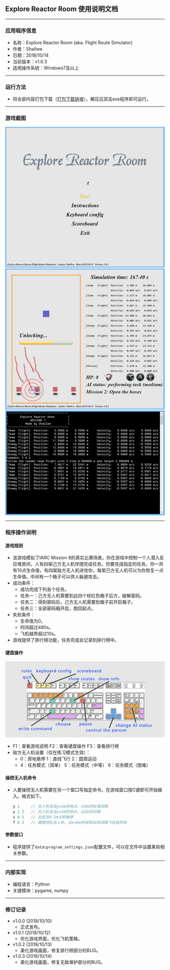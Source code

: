 ## Explore Reactor Room 使用说明文档

- - - - - - -  
### 应用程序信息
- 名称：Explore Reactor Room (aka. Flight Route Simulator)
- 作者：Shallwe
- 日期：2018/10/14
- 当前版本：v1.0.3
- 适用操作系统：Windows7及以上

- - - - - - -  
### 运行方法
- 将全部内容打包下载（[打包下载链接](https://codeload.github.com/shallwe999/Explore-Reactor-Room/zip/master)）。解压后双击exe程序即可运行。

- - - - - - -  
### 游戏截图
![](./demo1.jpg)  
![](./demo2.jpg)  
![](./demo3.jpg)  

- - - - - - -  
### 程序操作说明

#### 游戏规则
- 该游戏模拟了IARC Mission 8的真实比赛场景。你在游戏中控制一个人潜入反应堆房间，人有四架己方无人机伴随完成任务。你要完成指定的任务。你一共有10点生命值，有四架敌方无人机进攻你，每架己方无人机可以为你恢复一点生命值。中间有一个箱子可以供人躲避攻击。
- 成功条件：
    - 成功完成下列各个任务。
    - 任务一：己方无人机需要到达四个棕红色箱子后方，破解密码。
    - 任务二：得到密码后，己方无人机需要到箱子前开启箱子。
    - 任务三：全部密码箱开启，跑回起点。
- 失败条件：
    - 生命值为0。
    - 时间超过480s。
    - 飞机越界超过10s。
- 游戏提供了排行榜功能，任务完成会记录到排行榜中。


#### 键盘操作
![](./images/keyboard.jpg)
- F1：查看游戏说明  F2：查看键盘操作  F3：查看排行榜
- 敌方无人机设置（仅在练习模式生效）：
    - 0：原地悬停 1：直线飞行 2：圆周运动
    - 4：任务模式（简单） 5：任务模式（中等） 6：任务模式（困难）


#### 操控无人机命令
- 人要操控无人机需要在另一个窗口写指定命令。在游戏窗口按C键即可开始输入。格式如下。
    ```C++
    y 1     // 无人机去往y=1m的地点，以4m的标准间隔
    y 1 2   // 无人机去往y=1m的地点，以2m的间隔
    s 0.5   // 在前方0.5m立即悬停
    f 6 2   // 跟随领队无人机，沿x=6m的线和2m的间隔飞往目的地
    ```


#### 参数接口
- 程序提供了`data\program_settings.json`配置文件，可以在文件中设置某些相关参数。


- - - - - - -  
### 内部实现
- 编程语言：Python
- 关键模块：pygame, numpy

- - - - - - -  
### 修订记录
- v1.0.0 (2018/10/10)  
    - 正式发布。
- v1.0.1 (2018/10/12)  
    - 优化游戏界面，优化飞机策略。
- v1.0.2 (2018/10/13)  
    - 美化游戏画面，修复排行榜部分的BUG。
- v1.0.3 (2018/10/14)  
    - 美化游戏画面，修复无敌保护部分的BUG。
